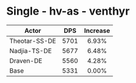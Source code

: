 # Single - hv-as - venthyr
| Actor | DPS | Increase |
|---|:---:|:---:|
|Theotar-SS-DE|5701|6.93%|
|Nadjia-TS-DE|5677|6.48%|
|Draven-DE|5560|4.28%|
|Base|5331|0.00%|
